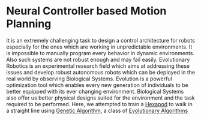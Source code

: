# Neural Controller based Motion Planning
It is an extremely challenging task to design a control architecture for robots especially for the ones which are working in unpredictable environments. It is impossible to manually program every behavior in dynamic environments. Also such systems are not robust enough and may fail easily. Evolutionary Robotics is an experimental research field which aims at addressing these issues and develop robust autonomous robots which can be deployed in the real world by observing Biological Systems. Evolution is a powerful optimization tool which enables every new generation of individuals to be better equipped with its ever changing environment. Biological Systems also offer us better physical designs suited for the environment and the task required to be performed. Here, we attempted to train a [Hexapod](https://en.wikipedia.org/wiki/Hexapod_(robotics)) to walk in a straight line using [Genetic Algorithm](https://en.wikipedia.org/wiki/Genetic_algorithm), a class of [Evolutionary Algorithms](https://en.wikipedia.org/wiki/Evolutionary_algorithm)
